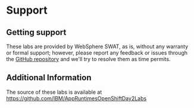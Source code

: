 # Support

## Getting support

These labs are provided by WebSphere SWAT, as is, without any warranty or formal support; however, please report any feedback or issues through the [GitHub repository](https://github.com/IBM/AppRuntimesOpenShiftDay2Labs/issues) and we'll try to resolve them as time permits.

## Additional Information

The source of these labs is available at <https://github.com/IBM/AppRuntimesOpenShiftDay2Labs>
